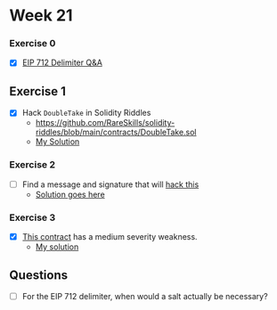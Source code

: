 # Week 21

### Exercise 0

- [x] [EIP 712 Delimiter Q&A](./eip-721-delimiter.md)

## Exercise 1

- [x] Hack `DoubleTake` in Solidity Riddles
  - https://github.com/RareSkills/solidity-riddles/blob/main/contracts/DoubleTake.sol
  - [My Solution](./https://github.com/tommyrharper/solidity-riddles/blob/main/test/DoubleTake.js)

### Exercise 2

- [ ] Find a message and signature that will [hack this](./exercise-2/src/Week22Exercise2.sol)
  - [Solution goes here](./exercise-2/test/Week22Exercise2.t.sol)

### Exercise 3

- [x] [This contract](./exercise-3/src/Week22Exercise3.sol) has a medium severity weakness.
  - [My solution](./exercise-3/test/Week22Exercise3.t.sol)


## Questions

- [ ] For the EIP 712 delimiter, when would a salt actually be necessary?
